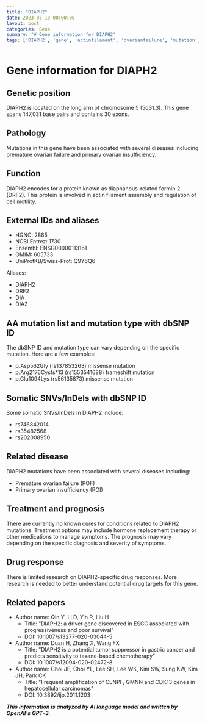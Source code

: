 ```yaml
---
title: "DIAPH2"
date: 2023-05-13 00:00:00
layout: post
categories: Gene
summary: "# Gene information for DIAPH2"
tags: ['DIAPH2', 'gene', 'actinfilament', 'ovarianfailure', 'mutation', 'disease', 'treatment', 'drugresponse']
---
```


# Gene information for DIAPH2

## Genetic position
DIAPH2 is located on the long arm of chromosome 5 (5q31.3). This gene spans 147,031 base pairs and contains 30 exons.

## Pathology
Mutations in this gene have been associated with several diseases including premature ovarian failure and primary ovarian insufficiency.

## Function
DIAPH2 encodes for a protein known as diaphanous-related formin 2 (DRF2). This protein is involved in actin filament assembly and regulation of cell motility.

## External IDs and aliases
- HGNC: 2865
- NCBI Entrez: 1730
- Ensembl: ENSG00000113161
- OMIM: 605733
- UniProtKB/Swiss-Prot: Q9Y6Q6

Aliases:  
- DIAPH2
- DRF2
- DIA
- DIA2

## AA mutation list and mutation type with dbSNP ID
The dbSNP ID and mutation type can vary depending on the specific mutation. Here are a few examples:
- p.Asp562Gly (rs137853263) missense mutation
- p.Arg2176Cysfs*13 (rs1553541688) frameshift mutation
- p.Glu1094Lys (rs56135873) missense mutation

## Somatic SNVs/InDels with dbSNP ID
Some somatic SNVs/InDels in DIAPH2 include:
- rs746842014
- rs35482568
- rs202008950

## Related disease
DIAPH2 mutations have been associated with several diseases including:
- Premature ovarian failure (POF)
- Primary ovarian insufficiency (POI)

## Treatment and prognosis
There are currently no known cures for conditions related to DIAPH2 mutations. Treatment options may include hormone replacement therapy or other medications to manage symptoms. The prognosis may vary depending on the specific diagnosis and severity of symptoms.

## Drug response
There is limited research on DIAPH2-specific drug responses. More research is needed to better understand potential drug targets for this gene.

## Related papers
- Author name: Qin Y, Li D, Yin R, Liu H
  - Title: "DIAPH2: a driver gene discovered in ESCC associated with progressiveness and poor survival"
  - DOI: 10.1007/s13277-020-03044-5
- Author name: Duan H, Zhang X, Wang FX
  - Title: "DIAPH2 is a potential tumor suppressor in gastric cancer and predicts sensitivity to taxane-based chemotherapy"
  - DOI: 10.1007/s12094-020-02472-8
- Author name: Choi JE, Choi YL, Lee SH, Lee WK, Kim SW, Sung KW, Kim JH, Park CK
  - Title: "Frequent amplification of CENPF, GMNN and CDK13 genes in hepatocellular carcinomas"
  - DOI: 10.3892/ijo.2011.1203

**_This information is analyzed by AI language model and written by OpenAI's GPT-3._**